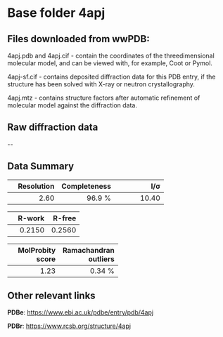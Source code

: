 # Base folder 4apj

## Files downloaded from wwPDB:

4apj.pdb and 4apj.cif - contain the coordinates of the threedimensional molecular model, and can be viewed with, for example, Coot or Pymol.

4apj-sf.cif - contains deposited diffraction data for this PDB entry, if the structure has been solved with X-ray or neutron crystallography.

4apj.mtz - contains structure factors after automatic refinement of molecular model against the diffraction data.

## Raw diffraction data

--<br> 

## Data Summary
|   | Resolution | Completeness| I/$\boldsymbol{\sigma}$ |
|---|-------------:|----------------:|--------------:|
|   |2.60|96.9  %|<img width=50/>10.40|

|   | **R-work**| **R-free**   
|---|-------------:|----------------:|           
||0.2150|0.2560|

|   |**MolProbity<br>score**| **Ramachandran<br>outliers** 
|---|-------------:|----------------:|
||1.23|0.34 %|

## Other relevant links 
**PDBe**:  https://www.ebi.ac.uk/pdbe/entry/pdb/4apj
 
**PDBr**: https://www.rcsb.org/structure/4apj 

